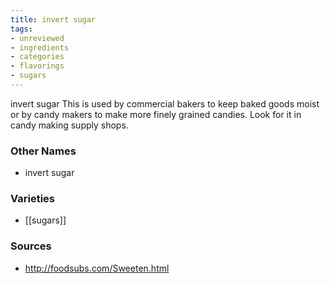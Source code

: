 ```yaml
---
title: invert sugar
tags:
- unreviewed
- ingredients
- categories
- flavorings
- sugars
---
```

invert sugar This is used by commercial bakers to keep baked goods moist or by candy makers to make more finely grained candies. Look for it in candy making supply shops.

### Other Names

* invert sugar

### Varieties

* [[sugars]]

### Sources
* http://foodsubs.com/Sweeten.html

